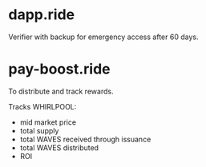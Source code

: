 # dapp.ride
Verifier with backup for emergency access after 60 days.

# pay-boost.ride
To distribute and track rewards.

Tracks WHIRLPOOL:
- mid market price
- total supply
- total WAVES received through issuance
- total WAVES distributed
- ROI
